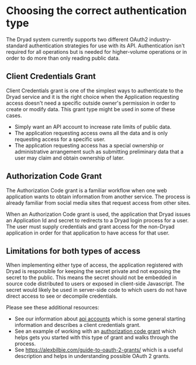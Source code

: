 # Choosing the correct authentication type

The Dryad system currently supports two different OAuth2 industry-standard authentication
strategies for use with its API. Authentication isn't required for all operations but
is needed for higher-volume operations or in order to do more than only reading public
data.

## Client Credentials Grant

Client Credentials grant is one of the simplest ways to authenticate to the Dryad service
and it is the right choice when the Application requesting access doesn't need a specific
outside owner's permission in order to create or modify data. This grant type might be used in some of
these cases.

- Simply want an API account to increase rate limits of public data.
- The application requesting access owns all the data and is only requesting access
  for a specific user.
- The application requesting access has a special ownership or administrative 
  arrangement such as submitting preliminary data that a user may claim and
  obtain ownership of later.

## Authorization Code Grant

The Authorization Code grant is a familiar workflow when one web application wants to
obtain information from another service.  The process is already familiar from social media
sites that request access from other sites.

When an Authorization Code grant is used, the application that Dryad issues an Application Id
and secret to redirects to a Dryad login process for a user. The user must supply credentials
and grant access for the non-Dryad application in order for that application to have access for
that user.

## Limitations for both types of access

When implementing either type of access, the application registered with Dryad is responsible
for keeping the secret private and not exposing the secret to the public. This means the
secret should not be embedded in source code distributed to users or exposed in client-side
Javascript. The secret would likely be used in server-side code to which users do not have
direct access to see or decompile credentials.

Please see these additional resources:

- See our information about [api accounts](api_accounts.md) which is some general starting
  information and describes a client credentials grant.
- See an example of working with an [authorization code grant](authorization_code_grant.md)
  which helps gets you started with this type of grant and walks through the process.
- See https://alexbilbie.com/guide-to-oauth-2-grants/ which is a useful description and
  helps in understanding possible OAuth 2 grants.